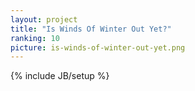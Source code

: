 ```yaml
---
layout: project
title: "Is Winds Of Winter Out Yet?"
ranking: 10
picture: is-winds-of-winter-out-yet.png
---
```

{% include JB/setup %}

